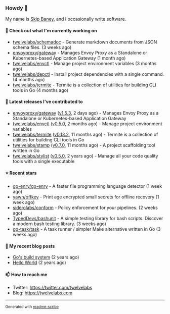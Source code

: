 ### Howdy 👋

My name is [Skip Baney](https://twelvelabs.com), and I occasionally write software.

#### 👷 Check out what I'm currently working on

- [twelvelabs/schemadoc](https://github.com/twelvelabs/schemadoc) - Generate markdown documents from JSON schema files. (3 weeks ago)
- [envoyproxy/gateway](https://github.com/envoyproxy/gateway) - Manages Envoy Proxy as a Standalone or Kubernetes-based Application Gateway (1 month ago)
- [twelvelabs/envctl](https://github.com/twelvelabs/envctl) - Manage project environment variables (3 months ago)
- [twelvelabs/depctl](https://github.com/twelvelabs/depctl) - Install project dependencies with a single command. (4 months ago)
- [twelvelabs/termite](https://github.com/twelvelabs/termite) - Termite is a collection of utilities for building CLI tools in Go (4 months ago)

#### 🔭 Latest releases I've contributed to

- [envoyproxy/gateway](https://github.com/envoyproxy/gateway) ([v1.5.3](https://github.com/envoyproxy/gateway/releases/tag/v1.5.3), 2 days ago) - Manages Envoy Proxy as a Standalone or Kubernetes-based Application Gateway
- [twelvelabs/envctl](https://github.com/twelvelabs/envctl) ([v0.5.0](https://github.com/twelvelabs/envctl/releases/tag/v0.5.0), 2 months ago) - Manage project environment variables
- [twelvelabs/termite](https://github.com/twelvelabs/termite) ([v0.13.2](https://github.com/twelvelabs/termite/releases/tag/v0.13.2), 11 months ago) - Termite is a collection of utilities for building CLI tools in Go
- [twelvelabs/stamp](https://github.com/twelvelabs/stamp) ([v0.7.0](https://github.com/twelvelabs/stamp/releases/tag/v0.7.0), 11 months ago) - A project scaffolding tool written in Go
- [twelvelabs/stylist](https://github.com/twelvelabs/stylist) ([v0.5.0](https://github.com/twelvelabs/stylist/releases/tag/v0.5.0), 2 years ago) - Manage all your code quality tools with a single executable

#### ⭐ Recent stars

- [go-enry/go-enry](https://github.com/go-enry/go-enry) - A faster file programming language detector (1 week ago)
- [yawn/offkey](https://github.com/yawn/offkey) - Print age encrypted small secrets for offline recovery (1 week ago)
- [siderolabs/conform](https://github.com/siderolabs/conform) - Policy enforcement for your pipelines. (2 weeks ago)
- [TypedDevs/bashunit](https://github.com/TypedDevs/bashunit) - A simple testing library for bash scripts. Discover a modern bash testing library. (3 weeks ago)
- [go-task/task](https://github.com/go-task/task) - A task runner / simpler Make alternative written in Go (3 weeks ago)

#### 📜 My recent blog posts

- [Go&#39;s build system](https://twelvelabs.com/2023/01/02/go-build-system/) (2 years ago)
- [Hello World](https://twelvelabs.com/2022/11/20/hello-world/) (2 years ago)

#### 📫 How to reach me

- Twitter: <https://twitter.com/twelvelabs>
- Blog: <https://twelvelabs.com>

---

<sup>Generated with [readme-scribe](https://github.com/muesli/readme-scribe)</sup>
